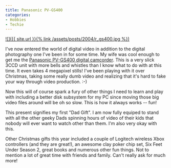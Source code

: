 ```yaml
---
title: Panasonic PV-GS400
categories:
- Hobbies
- Techie
---
```


[![]({{ site.url }}{% link /assets/posts/2004/r_gs400.jpg %})](http://www2.panasonic.com/webapp/wcs/stores/servlet/vModelDetail?displayTab=O&storeId=11251&catalogId=11005&itemId=70622&catGroupId=17171&modelNo=PV-GS400&surfModel=PV-GS400)


I've now entered the world of digital video in addition to the digital photography one I've been in for some time. My wife was cool enough to get me the [Panasonic PV-GS400 digital camcorder](http://www2.panasonic.com/webapp/wcs/stores/servlet/vModelDetail?displayTab=O&storeId=11251&catalogId=11005&itemId=70622&catGroupId=17171&modelNo=PV-GS400&surfModel=PV-GS400). This is a very slick 3CCD unit with more bells and whistles than I know what to do with at this time. It even takes 4 megapixel stills! I've been playing with it over Christmas, taking some really dumb video and realizing that it's hard to fake your way through video production. :-)

Now this will of course spark a fury of other things I need to learn and play with including a better disk subsystem for my PC since moving those big video files around will be oh so slow. This is how it always works -- fun!

This present signifies my first "Dad Gift". I am now fully equiped to stand with all the other geeky Dads spinning hours of video of their kids that nobody will ever want to watch other than them. I'm also very okay with this.

Other Christmas gifts this year included a couple of Logitech wireless Xbox controllers (and they are great!), an awesome clay poker chip set, Six Feet Under Season 2, great books and numerous other fun things. Not to mention a lot of great time with friends and family. Can't really ask for much more!
